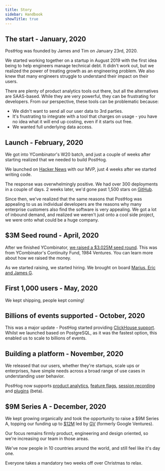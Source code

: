 ```yaml
---
title: Story
sidebar: Handbook
showTitle: true
---
```


## The start - January, 2020

PostHog was founded by James and Tim on January 23rd, 2020.

We started working together on a startup in August 2019 with the first idea being to help engineers manage technical debt. It didn't work out, but we realized the power of treating growth as an engineering problem. We also knew that many engineers struggle to understand their impact on their users.

There are plenty of product analytics tools out there, but all the alternatives are SAAS-based. While they are very powerful, they can be frustrating for developers. From our perspective, these tools can be problematic because:

* We didn't want to send all our user data to 3rd parties.
* It's frustrating to integrate with a tool that charges on usage - you have no idea what it will end up costing, even if it starts out free.
* We wanted full underlying data access.

## Launch - February, 2020

We got into YCombinator's W20 batch, and just a couple of weeks after starting realized that we needed to build PostHog.

We launched on [Hacker News](https://news.ycombinator.com/item?id=22376732) with our MVP, just 4 weeks after we started writing code.

The response was overwhelmingly positive. We had over 300 deployments in a couple of days. 2 weeks later, we'd gone past 1,500 stars on [GitHub](https://github.com/PostHog/posthog).

Since then, we've realized that the same reasons that PostHog was appealing to us as individual developers are the reasons why many enterprise customers also find the software is very appealing. We got a lot of inbound demand, and realized we weren't just onto a cool side project, we were onto what could be a huge company.

## \$3M Seed round - April, 2020

After we finished YCombinator, [we raised a \$3.025M seed round](../../blog/raising-3m-for-os). This was from YCombinator's Continuity Fund, 1984 Ventures. You can learn more about how we raised the money.

As we started raising, we started hiring. We brought on board [Marius, Eric and James G](../../handbook/company/team).

## First 1,000 users - May, 2020

We kept shipping, people kept coming!

## Billions of events supported - October, 2020

This was a major update - PostHog started providing [ClickHouse support](../../blog/the-posthog-array-1-15-0#clickhouse-). Whilst we launched based on PostgreSQL, as it was the fastest option, this enabled us to scale to billions of events.

## Building a platform - November, 2020

We released that our users, whether they're startups, scale ups or enterprises, have simple needs across a broad range of use cases in understanding user behavior.

PostHog now supports [product analytics](../../product-features/trends), [feature flags](../../product-features/feature-flags), [session recording](../../product-features/session-recording) and [plugins](../../product-features/plugins) (beta).

## $9M Series A - December, 2020

We kept growing organically and took the opportunity to raise a \$9M Series A, topping our funding up to [$12M](../../blog/posthog-announces-9-million-dollar-series-A) led by [GV](https://www.gv.com/) (formerly Google Ventures).

Our focus remains firmly product, engineering and design oriented, so we're increasing our team in those areas.

We've now people in 10 countries around the world, and still feel like it's day one.

Everyone takes a mandatory two weeks off over Christmas to relax.

